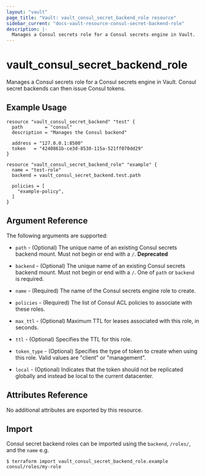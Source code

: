 ```yaml
---
layout: "vault"
page_title: "Vault: vault_consul_secret_backend_role resource"
sidebar_current: "docs-vault-resource-consul-secret-backend-role"
description: |-
  Manages a Consul secrets role for a Consul secrets engine in Vault.
---
```


# vault\_consul\_secret\_backend\_role

Manages a Consul secrets role for a Consul secrets engine in Vault. Consul secret backends can then issue Consul tokens.

## Example Usage

```hcl
resource "vault_consul_secret_backend" "test" {
  path        = "consul"
  description = "Manages the Consul backend"

  address = "127.0.0.1:8500"
  token   = "4240861b-ce3d-8530-115a-521ff070dd29"
}

resource "vault_consul_secret_backend_role" "example" {
  name = "test-role"
  backend = vault_consul_secret_backend.test.path

  policies = [
    "example-policy",
  ]
}
```

## Argument Reference

The following arguments are supported:

* `path` - (Optional) The unique name of an existing Consul secrets backend mount. Must not begin or end with a `/`. **Deprecated**

* `backend` - (Optional) The unique name of an existing Consul secrets backend mount. Must not begin or end with a `/`. One of `path` or `backend` is required.

* `name` - (Required) The name of the Consul secrets engine role to create.

* `policies` - (Required) The list of Consul ACL policies to associate with these roles.

* `max_ttl` - (Optional) Maximum TTL for leases associated with this role, in seconds.

* `ttl` - (Optional) Specifies the TTL for this role.

* `token_type` - (Optional) Specifies the type of token to create when using this role. Valid values are "client" or "management".

* `local` - (Optional) Indicates that the token should not be replicated globally and instead be local to the current datacenter.

## Attributes Reference

No additional attributes are exported by this resource.

## Import

Consul secret backend roles can be imported using the `backend`, `/roles/`, and the `name` e.g.

```
$ terraform import vault_consul_secret_backend_role.example consul/roles/my-role
```
